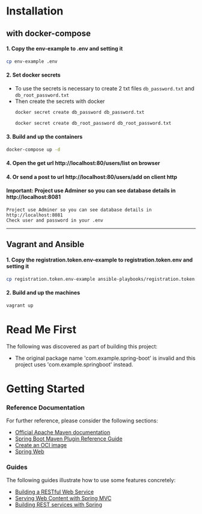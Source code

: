 # Installation
## with docker-compose 

#### 1. Copy the env-example to .env and setting it
```bash
cp env-example .env
```

#### 2. Set docker secrets 
- To use the secrets is necessary to create 2 txt files `db_password.txt` and `db_root_password.txt`
- Then create the secrets with docker
  ```bash
  docker secret create db_password db_password.txt
  ```
  ```bash
  docker secret create db_root_password db_root_password.txt
  ```
#### 3. Build and up the containers 
```bash
docker-compose up -d
```

#### 4. Open the get url http://localhost:80/users/list on browser
#### 4. Or send a post to url http://localhost:80/users/add on client http

#### Important: Project use Adminer so you can see database details in http://localhost:8081
```
Project use Adminer so you can see database details in http://localhost:8081
Check user and password in your .env 
```

----
## Vagrant and Ansible

#### 1. Copy the registration.token.env-example to registration.token.env and setting it
```bash
cp registration.token.env-example ansible-playbooks/registration.token.env
```

#### 2. Build and up the machines 
```bash
vagrant up
```

# Read Me First
The following was discovered as part of building this project:

* The original package name 'com.example.spring-boot' is invalid and this project uses 'com.example.springboot' instead.

# Getting Started

### Reference Documentation
For further reference, please consider the following sections:

* [Official Apache Maven documentation](https://maven.apache.org/guides/index.html)
* [Spring Boot Maven Plugin Reference Guide](https://docs.spring.io/spring-boot/docs/2.4.5/maven-plugin/reference/html/)
* [Create an OCI image](https://docs.spring.io/spring-boot/docs/2.4.5/maven-plugin/reference/html/#build-image)
* [Spring Web](https://docs.spring.io/spring-boot/docs/2.4.5/reference/htmlsingle/#boot-features-developing-web-applications)

### Guides
The following guides illustrate how to use some features concretely:

* [Building a RESTful Web Service](https://spring.io/guides/gs/rest-service/)
* [Serving Web Content with Spring MVC](https://spring.io/guides/gs/serving-web-content/)
* [Building REST services with Spring](https://spring.io/guides/tutorials/bookmarks/)
